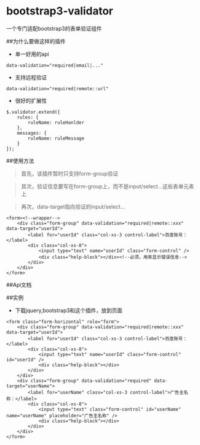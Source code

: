 # bootstrap3-validator
一个专门适配bootstrap3的表单验证组件

##为什么要做这样的插件
+ 单一好用的api 
```
data-validation="required|email|..."
```
+ 支持远程验证
```
data-validation="required|remote::url"
```
+ 很好的扩展性
```
$.validator.extend({
	rules: {
		ruleName: ruleHanlder
	},
	messages: {
		ruleName: ruleMessage
	}
});
```
##使用方法
> 首先，该插件暂时只支持form-group验证

> 其次，验证信息要写在form-group上，而不是input/select...这些表单元素上

> 再次，data-target指向验证的input/select...

```
<form><!--wrapper-->
    <div class="form-group" data-validation="required|remote::xxx" data-target="userId">
        <label for="userId" class="col-xs-3 control-label">百度账号：</label>
		<div class="col-xs-8">
			<input type="text" name="userId" class="form-control" />
			<div class="help-block"></div><!--必须，用来显示错误信息-->
		</div>
    </div>
</form>
```
##Api文档



##实例 
+ 下载jquery,bootstrap3和这个插件，放到页面
```
<form class="form-horizontal" role="form">
	<div class="form-group" data-validation="required|remote::xxx" data-target="userId">
		<label for="userId" class="col-xs-3 control-label">百度账号：</label>
		<div class="col-xs-8">
			<input type="text" name="userId" class="form-control" id="userId" />
			<div class="help-block"></div>
		</div>
	</div>
	<div class="form-group" data-validation="required" data-target="userName">
		<label for="userName" class="col-xs-3 control-label">广告主名称：</label>
		<div class="col-xs-8">
			<input type="text" class="form-control" id="userName" name="userName" placeholder="广告主名称" />
			<div class="help-block"></div>
		</div>
	</div>
</form>
```
